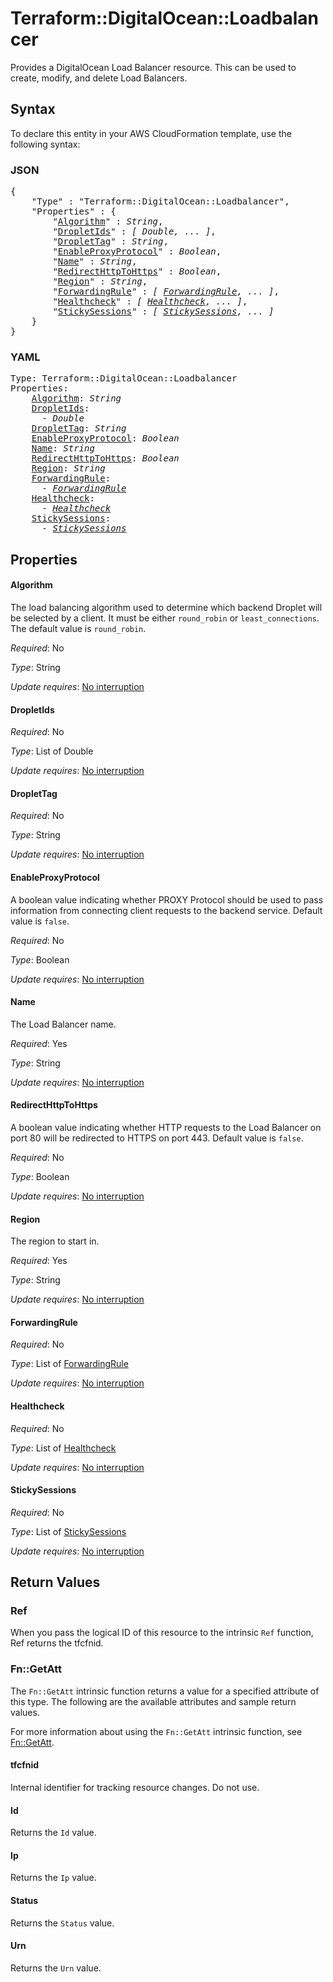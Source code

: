 # Terraform::DigitalOcean::Loadbalancer

Provides a DigitalOcean Load Balancer resource. This can be used to create,
modify, and delete Load Balancers.

## Syntax

To declare this entity in your AWS CloudFormation template, use the following syntax:

### JSON

<pre>
{
    "Type" : "Terraform::DigitalOcean::Loadbalancer",
    "Properties" : {
        "<a href="#algorithm" title="Algorithm">Algorithm</a>" : <i>String</i>,
        "<a href="#dropletids" title="DropletIds">DropletIds</a>" : <i>[ Double, ... ]</i>,
        "<a href="#droplettag" title="DropletTag">DropletTag</a>" : <i>String</i>,
        "<a href="#enableproxyprotocol" title="EnableProxyProtocol">EnableProxyProtocol</a>" : <i>Boolean</i>,
        "<a href="#name" title="Name">Name</a>" : <i>String</i>,
        "<a href="#redirecthttptohttps" title="RedirectHttpToHttps">RedirectHttpToHttps</a>" : <i>Boolean</i>,
        "<a href="#region" title="Region">Region</a>" : <i>String</i>,
        "<a href="#forwardingrule" title="ForwardingRule">ForwardingRule</a>" : <i>[ <a href="forwardingrule.md">ForwardingRule</a>, ... ]</i>,
        "<a href="#healthcheck" title="Healthcheck">Healthcheck</a>" : <i>[ <a href="healthcheck.md">Healthcheck</a>, ... ]</i>,
        "<a href="#stickysessions" title="StickySessions">StickySessions</a>" : <i>[ <a href="stickysessions.md">StickySessions</a>, ... ]</i>
    }
}
</pre>

### YAML

<pre>
Type: Terraform::DigitalOcean::Loadbalancer
Properties:
    <a href="#algorithm" title="Algorithm">Algorithm</a>: <i>String</i>
    <a href="#dropletids" title="DropletIds">DropletIds</a>: <i>
      - Double</i>
    <a href="#droplettag" title="DropletTag">DropletTag</a>: <i>String</i>
    <a href="#enableproxyprotocol" title="EnableProxyProtocol">EnableProxyProtocol</a>: <i>Boolean</i>
    <a href="#name" title="Name">Name</a>: <i>String</i>
    <a href="#redirecthttptohttps" title="RedirectHttpToHttps">RedirectHttpToHttps</a>: <i>Boolean</i>
    <a href="#region" title="Region">Region</a>: <i>String</i>
    <a href="#forwardingrule" title="ForwardingRule">ForwardingRule</a>: <i>
      - <a href="forwardingrule.md">ForwardingRule</a></i>
    <a href="#healthcheck" title="Healthcheck">Healthcheck</a>: <i>
      - <a href="healthcheck.md">Healthcheck</a></i>
    <a href="#stickysessions" title="StickySessions">StickySessions</a>: <i>
      - <a href="stickysessions.md">StickySessions</a></i>
</pre>

## Properties

#### Algorithm

The load balancing algorithm used to determine
which backend Droplet will be selected by a client. It must be either `round_robin`
or `least_connections`. The default value is `round_robin`.

_Required_: No

_Type_: String

_Update requires_: [No interruption](https://docs.aws.amazon.com/AWSCloudFormation/latest/UserGuide/using-cfn-updating-stacks-update-behaviors.html#update-no-interrupt)

#### DropletIds

_Required_: No

_Type_: List of Double

_Update requires_: [No interruption](https://docs.aws.amazon.com/AWSCloudFormation/latest/UserGuide/using-cfn-updating-stacks-update-behaviors.html#update-no-interrupt)

#### DropletTag

_Required_: No

_Type_: String

_Update requires_: [No interruption](https://docs.aws.amazon.com/AWSCloudFormation/latest/UserGuide/using-cfn-updating-stacks-update-behaviors.html#update-no-interrupt)

#### EnableProxyProtocol

A boolean value indicating whether PROXY
Protocol should be used to pass information from connecting client requests to
the backend service. Default value is `false`.

_Required_: No

_Type_: Boolean

_Update requires_: [No interruption](https://docs.aws.amazon.com/AWSCloudFormation/latest/UserGuide/using-cfn-updating-stacks-update-behaviors.html#update-no-interrupt)

#### Name

The Load Balancer name.

_Required_: Yes

_Type_: String

_Update requires_: [No interruption](https://docs.aws.amazon.com/AWSCloudFormation/latest/UserGuide/using-cfn-updating-stacks-update-behaviors.html#update-no-interrupt)

#### RedirectHttpToHttps

A boolean value indicating whether
HTTP requests to the Load Balancer on port 80 will be redirected to HTTPS on port 443.
Default value is `false`.

_Required_: No

_Type_: Boolean

_Update requires_: [No interruption](https://docs.aws.amazon.com/AWSCloudFormation/latest/UserGuide/using-cfn-updating-stacks-update-behaviors.html#update-no-interrupt)

#### Region

The region to start in.

_Required_: Yes

_Type_: String

_Update requires_: [No interruption](https://docs.aws.amazon.com/AWSCloudFormation/latest/UserGuide/using-cfn-updating-stacks-update-behaviors.html#update-no-interrupt)

#### ForwardingRule

_Required_: No

_Type_: List of <a href="forwardingrule.md">ForwardingRule</a>

_Update requires_: [No interruption](https://docs.aws.amazon.com/AWSCloudFormation/latest/UserGuide/using-cfn-updating-stacks-update-behaviors.html#update-no-interrupt)

#### Healthcheck

_Required_: No

_Type_: List of <a href="healthcheck.md">Healthcheck</a>

_Update requires_: [No interruption](https://docs.aws.amazon.com/AWSCloudFormation/latest/UserGuide/using-cfn-updating-stacks-update-behaviors.html#update-no-interrupt)

#### StickySessions

_Required_: No

_Type_: List of <a href="stickysessions.md">StickySessions</a>

_Update requires_: [No interruption](https://docs.aws.amazon.com/AWSCloudFormation/latest/UserGuide/using-cfn-updating-stacks-update-behaviors.html#update-no-interrupt)

## Return Values

### Ref

When you pass the logical ID of this resource to the intrinsic `Ref` function, Ref returns the tfcfnid.

### Fn::GetAtt

The `Fn::GetAtt` intrinsic function returns a value for a specified attribute of this type. The following are the available attributes and sample return values.

For more information about using the `Fn::GetAtt` intrinsic function, see [Fn::GetAtt](https://docs.aws.amazon.com/AWSCloudFormation/latest/UserGuide/intrinsic-function-reference-getatt.html).

#### tfcfnid

Internal identifier for tracking resource changes. Do not use.

#### Id

Returns the <code>Id</code> value.

#### Ip

Returns the <code>Ip</code> value.

#### Status

Returns the <code>Status</code> value.

#### Urn

Returns the <code>Urn</code> value.

